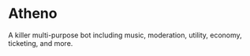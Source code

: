 # Atheno
 A killer multi-purpose bot including music, moderation, utility, economy, ticketing, and more.
